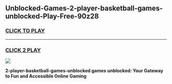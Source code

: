 
## Unblocked-Games-2-player-basketball-games-unblocked-Play-Free-90z28
<h3>
<a href="https://premium76.site?title=2-player-basketball-games-unblocked&ref=20A">CLICK TO PLAY</a></h3>
<hr>

<h3>
<a href="https://premium76.site?title=2-player-basketball-games-unblocked&ref=20A">CLICK 2 PLAY</a>
  
</h3>

<a href="https://premium76.site?title=2-player-basketball-games-unblocked&ref=20A"><img src="https://clearcache.store/games.png"></a>


**2-player-basketball-games-unblocked games unblocked: Your Gateway to Fun and Accessible Online Gaming**
